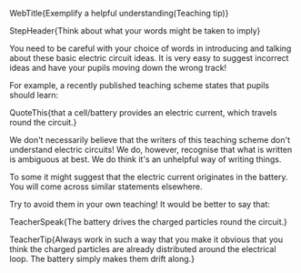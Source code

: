 WebTitle{Exemplify a helpful understanding(Teaching tip)}

StepHeader{Think about what your words might be taken to imply}

You need to be careful with your choice of words in introducing and talking about these basic electric circuit ideas. It is very easy to suggest incorrect ideas and have your pupils moving down the wrong track!

For example, a recently published teaching scheme states that pupils should learn:

QuoteThis{that a cell/battery provides an electric current, which travels round the circuit.}

We don't necessarily believe that the writers of this teaching scheme don't understand electric circuits! We do, however, recognise that what is written is ambiguous at best. We do think it's an unhelpful way of writing things.

To some it might suggest that the electric current originates in the battery. You will come across similar statements elsewhere.

Try to avoid them in your own teaching! It would be better to say that:

TeacherSpeak{The battery drives the charged particles round the circuit.}

TeacherTip{Always work in such a way that you make it obvious that you think the charged particles are already distributed around the electrical loop. The battery simply makes them drift along.}

